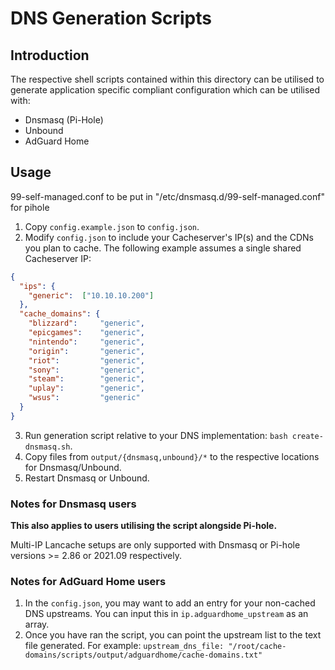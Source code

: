 # DNS Generation Scripts

## Introduction

The respective shell scripts contained within this directory can be utilised to generate application specific compliant
configuration which can be utilised with:

* Dnsmasq (Pi-Hole)
* Unbound
* AdGuard Home

## Usage

99-self-managed.conf to be put in "/etc/dnsmasq.d/99-self-managed.conf" for pihole

1. Copy `config.example.json` to `config.json`.
2. Modify `config.json` to include your Cacheserver's IP(s) and the CDNs you plan to cache.
   The following example assumes a single shared Cacheserver IP:
```json
{
  "ips": {
    "generic":	["10.10.10.200"]
  },
  "cache_domains": {
    "blizzard":     "generic",
    "epicgames":    "generic",
    "nintendo":     "generic",
    "origin":       "generic",
    "riot":         "generic",
    "sony":         "generic",
    "steam":        "generic",
    "uplay":        "generic",
    "wsus":         "generic"
  }
}
```
3. Run generation script relative to your DNS implementation: `bash create-dnsmasq.sh`.
4. Copy files from `output/{dnsmasq,unbound}/*` to the respective locations for Dnsmasq/Unbound.
5. Restart Dnsmasq or Unbound.

### Notes for Dnsmasq users

**This also applies to users utilising the script alongside Pi-hole.**

Multi-IP Lancache setups are only supported with Dnsmasq or Pi-hole versions >= 2.86 or 2021.09 respectively.

### Notes for AdGuard Home users

1. In the `config.json`, you may want to add an entry for your non-cached DNS upstreams. You can input this in `ip.adguardhome_upstream` as an array.
2. Once you have ran the script, you can point the upstream list to the text file generated. For example: `upstream_dns_file: "/root/cache-domains/scripts/output/adguardhome/cache-domains.txt"`